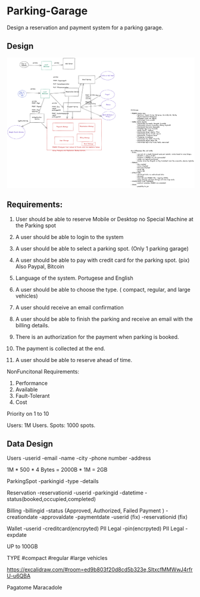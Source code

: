 


# Parking-Garage
Design a reservation and payment system for a parking garage.


## Design
![Design](Untitled7.png)




## Requirements:

1. User should be able to reserve Mobile or Desktop 
no Special Machine at the Parking spot
2. A user should be able to login to the system
3. A user should be able to select a parking spot. (Only 1 parking garage)
4. A user should be able to pay with credit card for the parking spot. 
(pix) Also Paypal, Bitcoin
5. Language of the system. Portugese and English
6. A user should be able to choose the type. ( compact, regular, and large vehicles)
7. A user should receive an email confirmation
8. A user should be able to finish the parking and receive an email with the billing details.

9. There is an authorization for the payment when parking is booked.
10. The payment is collected at the end.


11. A user should be able to reserve ahead of time.


NonFuncitonal Requirements:

1. Performance
2. Available
3. Fault-Tolerant
4. Cost


Priority on 1 to 10


Users: 1M Users.
Spots: 1000 spots.


## Data Design

Users
-userid
-email
-name
-city
-phone number
-address

1M * 500 * 4 Bytes = 2000B * 1M =  2GB

ParkingSpot
-parkingid
-type
-details

Reservation
-reservationid
-userid
-parkingid
-datetime
-status(booked,occupied,completed)

Billing
-billingid
-status (Approved, Authorized, Failed Payment )
-creationdate
-approvaldate
-paymentdate
-userid (fix)
-reservationid (fix)


Wallet
-userid
-creditcard(encrpyted) PII Legal 
-pin(encrpyted) PII Legal
-expdate


UP to 100GB


TYPE
#compact
#regular
#large vehicles


https://excalidraw.com/#room=ed9b803f20d8cd5b323e,SltxcfMMWwJ4rfrU-u6QBA





Pagatome
Maracadole



